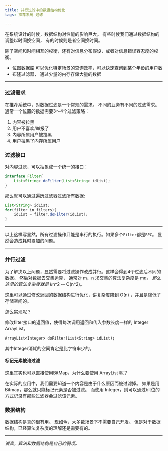 ```yaml
---
title: 并行过滤中的数据结构优化
tags: 推荐系统 过滤

---
```


在系统设计的时候，数据结构对性能的影响巨大。
有些时候我们通过数据结构的调整以时间换空间，
有的时候则是者空间换时间。

除了空间和时间相互的权衡，还有对信息分布假设，或者对信息错误容忍度的权衡。

- 位图数据库 可以优化特定场景的查询效率，[可以快速查询到某个年龄的用户数](https://wx.abbao.cn/a/10954-5af8f5faa3a18428.html)
- 布隆过滤器， 通过少量的内存存储大量的数据

---
<!--more-->

### 过滤需求

在推荐系统中，对数据过滤是一个常规的需求。
不同的业务有不同的过滤需求。
通常一个位置的数据需要3～4个过滤策略：

1. 内容被拉黑
2. 用户不喜欢/举报了
3. 内容所属用户被拉黑
4. 用户拉黑了内存所属用户

### 过滤接口

对内容过滤，可以抽象成一个统一的接口：

```java
interface Filter{
    List<String> doFilter(List<String> idList);
}
```

那么就可以通过遍历过滤器过滤所有数据:

```java
List<String> idList;
for(filter in filters){
    idList = filter.doFilter(idList);
}
```

----

以上这样写显然，所有过滤操作只能是串行的执行。如果多个`Filter`都是`RPC`。
显然会造成耗时累加的问题。

----

### 并行过滤

为了解决以上问题，显然需要将过滤操作改成并行。这样会得到4个过滤后不同的数据。
然后对数据去交集运算， 通常对 m、n 求交集的算法复杂度是 m*n。
那么这里的算法复杂度就是 k*n^2 -- O(n^2)。

这里可以通过修改返回的数据结构进行优化，讲复杂度降到 O(n) ，并且是降低了存储空间的。

怎么实现呢？


修改filter接口的返回值，使得每次调用返回和传入参数长度一样的 Integer ArrayList。

```
ArrayList<Integer> doFilter(List<String> idList);
```

其中Integer消耗的空间肯定是比字符串少的。

#### 标记元素被谁过滤

这里其实也可以直接使用BitMap，为什么要使用 ArrayList<Interger> 呢？

在实际的应用中，我们需要知道一个内容是由于什么原因而被过滤掉。
如果是用Bitmap，那么就只能标记元素是否被过滤。
而使用 Integer，则可以通过bit位的方式记录有那些过滤器会过滤该元素。

### 数据结构

数据结构是真的很有用。
现如今，大多数场景下不需要自己开发。
但是对于数据结构，已经算法复杂度的理解还是需要有的。

----
*讲真，算法和数据结构是自己的弱项。*




